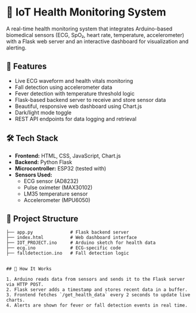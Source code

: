 # 📡 IoT Health Monitoring System

A real-time health monitoring system that integrates Arduino-based biomedical sensors (ECG, SpO₂, heart rate, temperature, accelerometer) with a Flask web server and an interactive dashboard for visualization and alerting.

## 🚀 Features

- Live ECG waveform and health vitals monitoring
- Fall detection using accelerometer data
- Fever detection with temperature threshold logic
- Flask-based backend server to receive and store sensor data
- Beautiful, responsive web dashboard using Chart.js
- Dark/light mode toggle
- REST API endpoints for data logging and retrieval

## 🛠 Tech Stack

- **Frontend:** HTML, CSS, JavaScript, Chart.js
- **Backend:** Python Flask
- **Microcontroller:** ESP32 (tested with)
- **Sensors Used:**
  - ECG sensor (AD8232)
  - Pulse oximeter (MAX30102)
  - LM35 temperature sensor
  - Accelerometer (MPU6050)

## 📂 Project Structure

```plaintext
├── app.py              # Flask backend server
├── index.html          # Web dashboard interface
├── IOT_PROJECT.ino     # Arduino sketch for health data
├── ecg.ino             # ECG-specific code
├── falldetection.ino   # Fall detection logic


## 📡 How It Works

1. Arduino reads data from sensors and sends it to the Flask server via HTTP POST.
2. Flask server adds a timestamp and stores recent data in a buffer.
3. Frontend fetches `/get_health_data` every 2 seconds to update live charts.
4. Alerts are shown for fever or fall detection events in real time.
